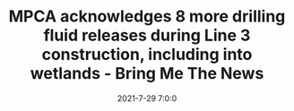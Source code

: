 ---
"title": "MPCA acknowledges 8 more drilling fluid releases during Line 3 construction, including into wetlands - Bring Me The News"
"date": "2021-7-29 7:0:0"
"feed_name": "GOOGLENEWS"
"feed_website": "https://news.google.com/search?q=drilling%2Bincident&hl=en-US&gl=US&ceid=US:en"
"feed_rss": "https://news.google.com/rss/search?q=drilling%2Bincident&hl=en-US&gl=US&ceid=US:en"
"link": "https://bringmethenews.com/minnesota-news/mpca-acknowledges-8-more-drilling-fluid-releases-during-line-3-construction-including-into-wetlands"
"file": "_posts/2021-7-29-7-0-0_GOOGLENEWS_66b1abca3e760e197d9219b8a232c7a7fdb0368b.md"
"accident": "0"
"drilling": "0"
---